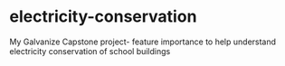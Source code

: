 # electricity-conservation
My Galvanize Capstone project- feature importance to help understand electricity conservation of school buildings
